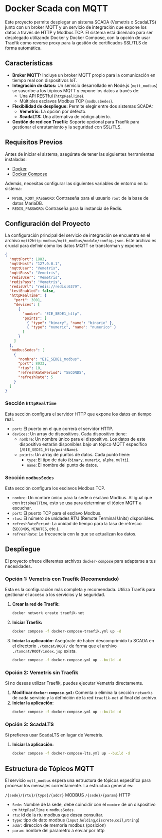 # Docker Scada con MQTT

Este proyecto permite desplegar un sistema SCADA (Vemetris o ScadaLTS) junto con un broker MQTT y un servicio de integración que expone los datos a través de HTTP y Modbus TCP. El sistema está diseñado para ser desplegado utilizando Docker y Docker Compose, con la opción de usar Traefik como reverse proxy para la gestión de certificados SSL/TLS de forma automática.

## Características

- **Broker MQTT:** Incluye un broker MQTT propio para la comunicación en tiempo real con dispositivos IoT.
- **Integración de datos:** Un servicio desarrollado en Node.js (`mqtt_modbus`) se suscribe a los tópicos MQTT y expone los datos a través de:
  - Una API RESTful (`httpRealTime`).
  - Múltiples esclavos Modbus TCP (`modbusSedes`).
- **Flexibilidad de despliegue:** Permite elegir entre dos sistemas SCADA:
  - **Vemetris:** La opción por defecto.
  - **ScadaLTS:** Una alternativa de código abierto.
- **Gestión de red con Traefik:** Soporte opcional para Traefik para gestionar el enrutamiento y la seguridad con SSL/TLS.

## Requisitos Previos

Antes de iniciar el sistema, asegúrate de tener las siguientes herramientas instaladas:

- [Docker](https://docs.docker.com/get-docker/)
- [Docker Compose](https://docs.docker.com/compose/install/)

Además, necesitas configurar las siguientes variables de entorno en tu sistema:

- `MYSQL_ROOT_PASSWORD`: Contraseña para el usuario `root` de la base de datos MariaDB.
- `REDIS_PASSWORD`: Contraseña para la instancia de Redis.

## Configuración del Proyecto

La configuración principal del servicio de integración se encuentra en el archivo `mqtt2http-modbus/mqtt_modbus/module/config.json`. Este archivo es crucial para definir cómo los datos MQTT se transforman y exponen.

```json
{
  "mqttPort": 1883,
  "mqttHost": "127.0.0.1",
  "mqttUser": "Vemetris",
  "mqttPass": "Vemetris",
  "redisUser": "Vemetris",
  "redisPass": "Vemetris",
  "redisUrl": "redis://redis:6379",
  "testEnabled": false,
  "httpRealTime": {
    "port": 3001,
    "devices": [
      {
        "nombre": "EIE_SEDE1_http",
        "points": [
          { "type": "binary", "name": "binario" },
          { "type": "numeric", "name": "numerico" }
        ]
      }
    ]
  },
  "modbusSedes": [
    {
      "nombre": "EIE_SEDE1_modbus",
      "port": 8033,
      "rtus": 10,
      "refreshRatePeriod": "SECONDS",
      "refreshRate": 5
    }
  ]
}
```

### Sección `httpRealTime`

Esta sección configura el servidor HTTP que expone los datos en tiempo real.

- `port`: El puerto en el que correrá el servidor HTTP.
- `devices`: Un array de dispositivos. Cada dispositivo tiene:
  - `nombre`: Un nombre único para el dispositivo. Los datos de este dispositivo estarán disponibles bajo un tópico MQTT específico (`/EIE_SEDE1_http/pointName`).
  - `points`: Un array de puntos de datos. Cada punto tiene:
    - `type`: El tipo de dato (`binary`, `numeric`, `alpha`, `multi`).
    - `name`: El nombre del punto de datos.

### Sección `modbusSedes`

Esta sección configura los esclavos Modbus TCP.

- `nombre`: Un nombre único para la sede o esclavo Modbus. Al igual que con `httpRealTime`, esto se usa para determinar el tópico MQTT a escuchar.
- `port`: El puerto TCP para el esclavo Modbus.
- `rtus`: El número de unidades RTU (Remote Terminal Units) disponibles.
- `refreshRatePeriod`: La unidad de tiempo para la tasa de refresco (`SECONDS`, `MINUTES`, etc.).
- `refreshRate`: La frecuencia con la que se actualizan los datos.

## Despliegue

El proyecto ofrece diferentes archivos `docker-compose` para adaptarse a tus necesidades.

### Opción 1: Vemetris con Traefik (Recomendado)

Esta es la configuración más completa y recomendada. Utiliza Traefik para gestionar el acceso a los servicios y la seguridad.

1.  **Crear la red de Traefik:**
    ```bash
    docker network create traefik-net
    ```
2.  **Iniciar Traefik:**
    ```bash
    docker compose -f docker-compose-traefik.yml up -d
    ```
3.  **Iniciar la aplicación:**
    Asegúrate de haber descomprimido tu SCADA en el directorio `./tomcat/ROOT/` de forma que el archivo `./tomcat/ROOT/index.jsp` exista.
    ```bash
    docker compose -f docker-compose.yml up --build -d
    ```

### Opción 2: Vemetris sin Traefik

Si no deseas utilizar Traefik, puedes ejecutar Vemetris directamente.

1.  **Modificar `docker-compose.yml`:**
    Comenta o elimina la sección `networks` de cada servicio y la definición de la red `traefik-net` al final del archivo.
2.  **Iniciar la aplicación:**
    ```bash
    docker compose -f docker-compose.yml up --build -d
    ```

### Opción 3: ScadaLTS

Si prefieres usar ScadaLTS en lugar de Vemetris.

1.  **Iniciar la aplicación:**
    ```bash
    docker compose -f docker-compose-lts.yml up --build -d
    ```

## Estructura de Tópicos MQTT

El servicio `mqtt_modbus` espera una estructura de tópicos específica para procesar los mensajes correctamente. La estructura general es:

`/{sede}/{rtu}/{type}/{addr}` MODBUS
`/{sede}/{param}` HTTP

- `Sede`: Nombre de la sede, debe coincidir con el `nombre` de un dispositivo en `httpRealTime` o `modbusSedes`.
- `rtu`: id de la rtu modbus que desea consultar.
- `type`: tipo de dato modbus (`input`,`holding`,`discrete`,`coil`,`string`)
- `addr`: direccion de memoria modbus (posicion)
- `param`: nombre del parametro a enviar por http
